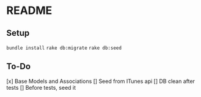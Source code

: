 # README

## Setup

`bundle install`
`rake db:migrate`
`rake db:seed`

## To-Do
[x] Base Models and Associations
[] Seed from ITunes api
[] DB clean after tests
[] Before tests, seed it

